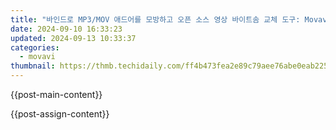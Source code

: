 ```yaml
---
title: "바인드로 MP3/MOV 애드어를 모방하고 오픈 소스 영상 바이트솜 교체 도구: Movavi 되뇨"
date: 2024-09-10 16:33:23
updated: 2024-09-13 10:33:37
categories:
  - movavi
thumbnail: https://thmb.techidaily.com/ff4b473fea2e89c79aee76abe0eab2251a21420b8834da223e912daed0885bd1.jpg
---
```


{{post-main-content}}

<ins class="adsbygoogle"
     style="display:block"
     data-ad-format="autorelaxed"
     data-ad-client="ca-pub-7571918770474297"
     data-ad-slot="1223367746"></ins>

{{post-assign-content}}

<ins class="adsbygoogle"
     style="display:block"
     data-ad-client="ca-pub-7571918770474297"
     data-ad-slot="8358498916"
     data-ad-format="auto"
     data-full-width-responsive="true"></ins>
